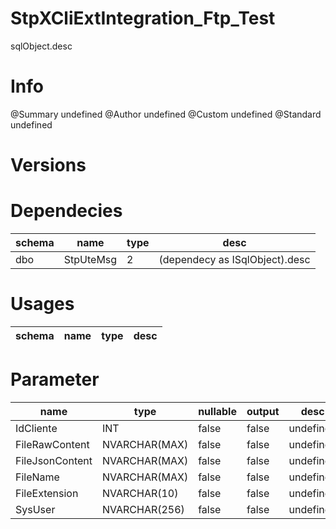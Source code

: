 # StpXCliExtIntegration_Ftp_Test
sqlObject.desc

# Info 
@Summary undefined
@Author undefined
@Custom undefined
@Standard undefined
# Versions 
# Dependecies 

| schema      | name      | type       | desc          |
| ------ | -------- | -------- | ------ |
| dbo | StpUteMsg | 2 | (dependecy as ISqlObject).desc |
# Usages 

| schema      | name      | type       | desc          |
| ------ | -------- | -------- | ------ |
# Parameter

| name      | type      | nullable      | output       | desc          |
| ------ | -------- | -------- | -------- | ------ |
| IdCliente | INT | false | false | undefined |
| FileRawContent | NVARCHAR(MAX) | false | false | undefined |
| FileJsonContent | NVARCHAR(MAX) | false | false | undefined |
| FileName | NVARCHAR(MAX) | false | false | undefined |
| FileExtension | NVARCHAR(10) | false | false | undefined |
| SysUser | NVARCHAR(256) | false | false | undefined |
